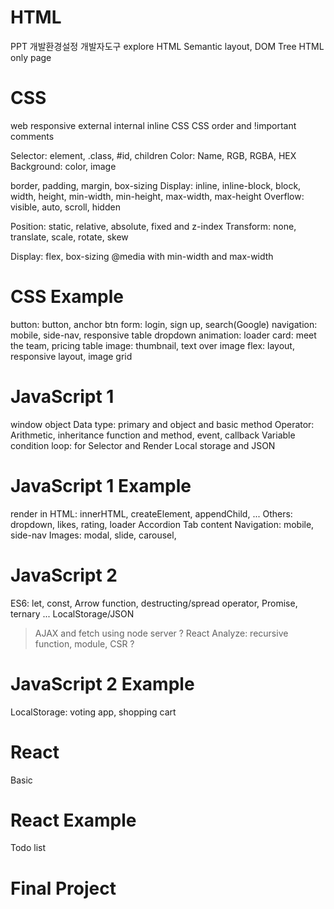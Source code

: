 # HTML
PPT
개발환경설정
개발자도구 explore
HTML Semantic layout, DOM Tree
HTML only page 


# CSS
web responsive
external internal inline CSS
CSS order and !important
comments

Selector: element, .class, #id, children
Color: Name, RGB, RGBA, HEX
Background: color, image 

border, padding, margin, box-sizing
Display: inline, inline-block, block,
width, height, min-width, min-height, max-width, max-height
Overflow: visible, auto, scroll, hidden

Position: static, relative, absolute, fixed and z-index
Transform: none, translate, scale, rotate, skew

Display: flex, box-sizing
@media with min-width and max-width

# CSS Example
button: button, anchor btn
form: login, sign up, search(Google)
navigation: mobile, side-nav, responsive
table
dropdown
animation: loader
card: meet the team, pricing table
image: thumbnail, text over image
flex: layout, responsive layout, image grid


# JavaScript 1
window object
Data type: primary and object and basic method
Operator: Arithmetic, 
inheritance
function and method, event, callback
Variable
condition
loop: for
Selector and Render
Local storage and JSON

# JavaScript 1 Example
render in HTML: innerHTML, createElement, appendChild, ...
Others: dropdown, likes, rating, loader
Accordion
Tab content
Navigation: mobile, side-nav
Images: modal, slide, carousel,

# JavaScript 2
ES6: let, const, Arrow function, destructing/spread operator, Promise, ternary ...
LocalStorage/JSON

> AJAX and fetch using node server ?
> React Analyze: recursive function, module, CSR ?

# JavaScript 2 Example
LocalStorage: voting app, shopping cart


# React
Basic

# React Example
Todo list


# Final Project



